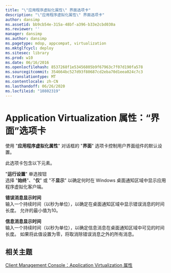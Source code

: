 ```yaml
---
title: "\"应用程序虚拟化属性\" 界面选项卡"
description: "\"应用程序虚拟化属性\" 界面选项卡"
author: dansimp
ms.assetid: bb9cb54e-315a-48bf-a396-b33e2cbd030a
ms.reviewer: ''
manager: dansimp
ms.author: dansimp
ms.pagetype: mdop, appcompat, virtualization
ms.mktglfcycl: deploy
ms.sitesec: library
ms.prod: w10
ms.date: 06/16/2016
ms.openlocfilehash: 8537268f1e53456805b9f67963c7f07d190fa578
ms.sourcegitcommit: 354664bc527d93f80687cd2eba70d1eea024c7c3
ms.translationtype: MT
ms.contentlocale: zh-CN
ms.lasthandoff: 06/26/2020
ms.locfileid: "10802319"
---
```

# Application Virtualization 属性：“界面”选项卡


使用 "**应用程序虚拟化属性**" 对话框的 "**界面**" 选项卡控制用户界面组件的默认设置。

此选项卡包含以下元素。

<a href="" id="run-settings-radio-buttons"></a>"**运行设置**" 单选按钮  
选择 "**始终**"、"**仅**" 或 "不**显示**" 以确定何时在 Windows 桌面通知区域中显示应用程序虚拟化客户端。

<a href="" id="error-message-display-time"></a>**错误消息显示时间**  
输入一个持续时间（以秒为单位），以确定在桌面通知区域中显示错误消息的时间长度。 允许的最小值为10。

<a href="" id="information-message-display-time"></a>**信息消息显示时间**  
输入一个持续时间（以秒为单位），以确定信息消息在桌面通知区域中可见的时间长度。 如果将此值设置为零，将取消除错误消息之外的所有消息。

## 相关主题


[Client Management Console：Application Virtualization 属性](client-management-console-application-virtualization-properties.md)

 

 





